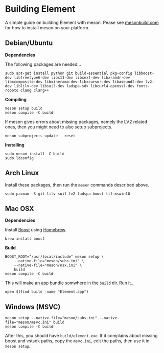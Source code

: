 # Building Element
A simple guide on building Element with meson.  Pease see [mesonbuild.com](https://mesonbuild.com/Getting-meson.html) for how to install meson on your platform.

## Debian/Ubuntu
__Dependencies__

The following packages are needed...
```
sudo apt-get install python git build-essential pkg-config libboost-dev libfreetype6-dev libx11-dev libxext-dev libxrandr-dev libxcomposite-dev libxinerama-dev libxcursor-dev libasound2-dev lv2-dev liblilv-dev libsuil-dev ladspa-sdk libcurl4-openssl-dev fonts-roboto clang clang++
```

__Compiling__
```
meson setup build
meson compile -C build
```

If meson gives errors about missing packages, namely the LV2 related ones, then you might need to also setup subprojects.

```
meson subprojects update --reset
```

__Installing__
```
sudo meson install -C build
sudo ldconfig
```

## Arch Linux
Install these packages, then run the `meson` commands described above.

```
sudo pacman -S git lilv suil lv2 ladspa boost ttf-mswin10
```

## Mac OSX
__Dependencies__

Install [Boost](https://www.boost.org/) using [Homebrew](https://docs.brew.sh/).
```
brew install boost
```

__Build__
```
BOOST_ROOT="/usr/local/include" meson setup \
    --native-file="meson/subs.ini" \
    --native-file="meson/osx.ini" \
    build
meson compile -C build
```

This will make an app bundle somwhere in the `build` dir.  Run it...
```
open $(find build -name "Element.app")
```

## Windows (MSVC)

```
meson setup --native-file="meson/subs.ini" --native-file="meson/msvc.ini" build
meson compile -C build
```

After this, you should have `build/element.exe`.  If it complains about missing boost
and vstsdk paths, copy the `msvc.ini`, edit the paths, then use it in `meson setup`.

